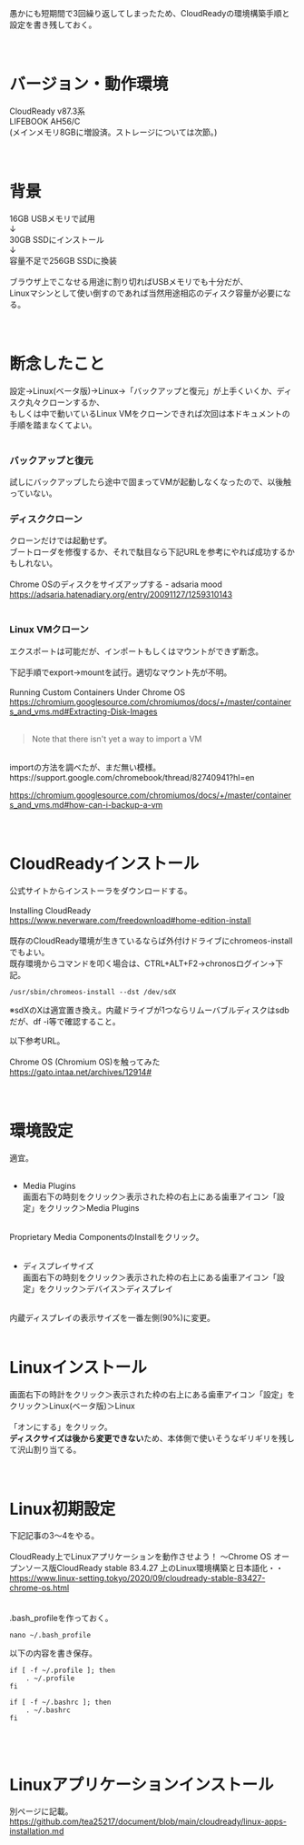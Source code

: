 愚かにも短期間で3回繰り返してしまったため、CloudReadyの環境構築手順と設定を書き残しておく。  
<br>
<br>
# バージョン・動作環境
CloudReady v87.3系  
LIFEBOOK AH56/C  
(メインメモリ8GBに増設済。ストレージについては次節。)  
<br>
<br>
# 背景
16GB USBメモリで試用  
↓  
30GB SSDにインストール  
↓  
容量不足で256GB SSDに換装  
<br>
ブラウザ上でこなせる用途に割り切ればUSBメモリでも十分だが、  
Linuxマシンとして使い倒すのであれば当然用途相応のディスク容量が必要になる。  
<br>
<br>
# 断念したこと
設定→Linux(ベータ版)→Linux→「バックアップと復元」が上手くいくか、ディスク丸々クローンするか、  
もしくは中で動いているLinux VMをクローンできれば次回は本ドキュメントの手順を踏まなくてよい。  
<br>
### バックアップと復元
試しにバックアップしたら途中で固まってVMが起動しなくなったので、以後触っていない。  

### ディスククローン
クローンだけでは起動せず。  
ブートローダを修復するか、それで駄目なら下記URLを参考にやれば成功するかもしれない。  
<br>
Chrome OSのディスクをサイズアップする - adsaria mood  
https://adsaria.hatenadiary.org/entry/20091127/1259310143  
<br>
### Linux VMクローン
エクスポートは可能だが、インポートもしくはマウントができず断念。  
<br>
下記手順でexport→mountを試行。適切なマウント先が不明。  
<br>
Running Custom Containers Under Chrome OS  
https://chromium.googlesource.com/chromiumos/docs/+/master/containers_and_vms.md#Extracting-Disk-Images
<br>
<br>
>Note that there isn't yet a way to import a VM
<br>
importの方法を調べたが、まだ無い模様。
<br>
https://support.google.com/chromebook/thread/82740941?hl=en  

https://chromium.googlesource.com/chromiumos/docs/+/master/containers_and_vms.md#how-can-i-backup-a-vm  
<br>
<br>

# CloudReadyインストール
公式サイトからインストーラをダウンロードする。  
<br>
Installing CloudReady  
https://www.neverware.com/freedownload#home-edition-install  
<br>
既存のCloudReady環境が生きているならば外付けドライブにchromeos-installでもよい。  
既存環境からコマンドを叩く場合は、CTRL+ALT+F2→chronosログイン→下記。  

~~~
/usr/sbin/chromeos-install --dst /dev/sdX
~~~
※sdXのXは適宜置き換え。内蔵ドライブが1つならリムーバブルディスクはsdbだが、df -i等で確認すること。  

以下参考URL。  
<br>
Chrome OS (Chromium OS)を触ってみた  
https://gato.intaa.net/archives/12914#  
<br>
<br>

# 環境設定
適宜。  
<br>
- Media Plugins  
画面右下の時刻をクリック＞表示された枠の右上にある歯車アイコン「設定」をクリック＞Media Plugins  
<br>
Proprietary Media ComponentsのInstallをクリック。  
<br>
<br>

- ディスプレイサイズ  
画面右下の時刻をクリック＞表示された枠の右上にある歯車アイコン「設定」をクリック＞デバイス＞ディスプレイ  
<br>
内蔵ディスプレイの表示サイズを一番左側(90%)に変更。  
<br>
<br>

# Linuxインストール
画面右下の時計をクリック＞表示された枠の右上にある歯車アイコン「設定」をクリック＞Linux(ベータ版)＞Linux  
<br>
「オンにする」をクリック。  
**ディスクサイズは後から変更できない**ため、本体側で使いそうなギリギリを残して沢山割り当てる。  
<br>
<br>

# Linux初期設定
下記記事の3～4をやる。  
<br>
CloudReady上でLinuxアプリケーションを動作させよう！ 〜Chrome OS オープンソース版CloudReady stable 83.4.27 上のLinux環境構築と日本語化・・  
https://www.linux-setting.tokyo/2020/09/cloudready-stable-83427-chrome-os.html  
<br>
<br>
.bash_profileを作っておく。  
~~~
nano ~/.bash_profile
~~~
以下の内容を書き保存。  
~~~
if [ -f ~/.profile ]; then
    . ~/.profile
fi

if [ -f ~/.bashrc ]; then
    . ~/.bashrc
fi

~~~
<br>
<br>


# Linuxアプリケーションインストール  
別ページに記載。  
https://github.com/tea25217/document/blob/main/cloudready/linux-apps-installation.md  
